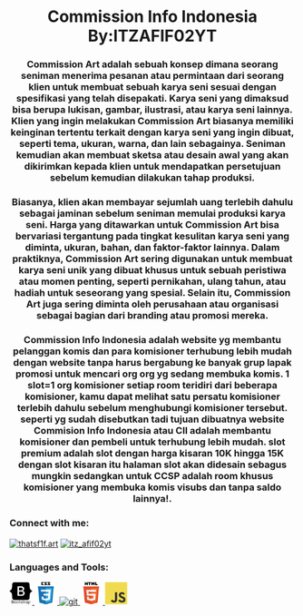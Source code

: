 <h1 align="center">Commission Info Indonesia By:ITZAFIF02YT</h1>
<h3 align="center">Commission Art adalah sebuah konsep dimana seorang seniman menerima pesanan atau permintaan dari seorang klien untuk membuat sebuah karya seni sesuai dengan spesifikasi yang telah disepakati. Karya seni yang dimaksud bisa berupa lukisan, gambar, ilustrasi, atau karya seni lainnya. Klien yang ingin melakukan Commission Art biasanya memiliki keinginan tertentu terkait dengan karya seni yang ingin dibuat, seperti tema, ukuran, warna, dan lain sebagainya. Seniman kemudian akan membuat sketsa atau desain awal yang akan dikirimkan kepada klien untuk mendapatkan persetujuan sebelum kemudian dilakukan tahap produksi. 
 
 <h3 align="center">Biasanya, klien akan membayar sejumlah uang terlebih dahulu sebagai jaminan sebelum seniman memulai produksi karya seni. Harga yang ditawarkan untuk Commission Art bisa bervariasi tergantung pada tingkat kesulitan karya seni yang diminta, ukuran, bahan, dan faktor-faktor lainnya. Dalam praktiknya, Commission Art sering digunakan untuk membuat karya seni unik yang dibuat khusus untuk sebuah peristiwa atau momen penting, seperti pernikahan, ulang tahun, atau hadiah untuk seseorang yang spesial. Selain itu, Commission Art juga sering diminta oleh perusahaan atau organisasi sebagai bagian dari branding atau promosi mereka.</h3>

 <h3 align="center"> Commission Info Indonesia adalah website yg membantu pelanggan komis dan para komisioner terhubung lebih mudah dengan website tanpa harus bergabung ke banyak grup lapak promosi untuk mencari org org yg sedang membuka komis. 1 slot=1 org komisioner setiap room teridiri dari beberapa komisioner, kamu dapat melihat satu persatu komisioner terlebih dahulu sebelum menghubungi komisioner tersebut. seperti yg sudah disebutkan tadi tujuan dibuatnya website Commision Info Indonesia atau CII adalah membantu komisioner dan pembeli untuk terhubung lebih mudah. slot premium adalah slot dengan harga kisaran 10K hingga 15K dengan slot kisaran itu halaman slot akan didesain sebagus mungkin sedangkan untuk CCSP adalah room khusus komisioner yang membuka komis visubs dan tanpa saldo lainnya!.</h3>

<h3 align="left">Connect with me:</h3>
<p align="left">
<a href="https://instagram.com/thatsf1f.art" target="blank"><img align="center" src="https://raw.githubusercontent.com/rahuldkjain/github-profile-readme-generator/master/src/images/icons/Social/instagram.svg" alt="thatsf1f.art" height="30" width="40" /></a>
<a href="https://www.youtube.com/c/itz_afif02yt" target="blank"><img align="center" src="https://raw.githubusercontent.com/rahuldkjain/github-profile-readme-generator/master/src/images/icons/Social/youtube.svg" alt="itz_afif02yt" height="30" width="40" /></a>
</p>

<h3 align="left">Languages and Tools:</h3>
<p align="left"> <a href="https://getbootstrap.com" target="_blank" rel="noreferrer"> <img src="https://raw.githubusercontent.com/devicons/devicon/master/icons/bootstrap/bootstrap-plain-wordmark.svg" alt="bootstrap" width="40" height="40"/> </a> <a href="https://www.w3schools.com/css/" target="_blank" rel="noreferrer"> <img src="https://raw.githubusercontent.com/devicons/devicon/master/icons/css3/css3-original-wordmark.svg" alt="css3" width="40" height="40"/> </a> <a href="https://git-scm.com/" target="_blank" rel="noreferrer"> <img src="https://www.vectorlogo.zone/logos/git-scm/git-scm-icon.svg" alt="git" width="40" height="40"/> </a> <a href="https://www.w3.org/html/" target="_blank" rel="noreferrer"> <img src="https://raw.githubusercontent.com/devicons/devicon/master/icons/html5/html5-original-wordmark.svg" alt="html5" width="40" height="40"/> </a> <a href="https://developer.mozilla.org/en-US/docs/Web/JavaScript" target="_blank" rel="noreferrer"> <img src="https://raw.githubusercontent.com/devicons/devicon/master/icons/javascript/javascript-original.svg" alt="javascript" width="40" height="40"/> </a> </p>

